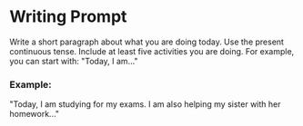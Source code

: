 # Writing Prompt

Write a short paragraph about what you are doing today. Use the present continuous tense. Include at least five activities you are doing. For example, you can start with: "Today, I am..."

### Example:
"Today, I am studying for my exams. I am also helping my sister with her homework..."
